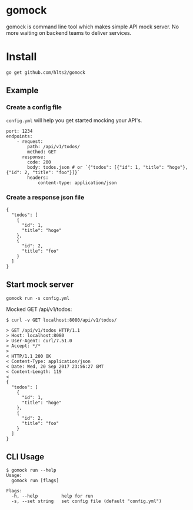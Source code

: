 # gomock

gomock is command line tool which makes simple API mock server. No more waiting on backend teams to deliver services.

# Install

```
go get github.com/hlts2/gomock
```

## Example

### Create a config file
`config.yml` will help you get started mocking your API's.

```
port: 1234
endpoints:
    - request:
        path: /api/v1/todos/
        method: GET
      response:
        code: 200
        body: todos.json # or `{"todos": [{"id": 1, "title": "hoge"}, {"id": 2, "title": "foo"}]}`
        headers:
            content-type: application/json
```

### Create a response json file

```
{
  "todos": [
    {
      "id": 1,
      "title": "hoge"
    },
    {
      "id": 2,
      "title": "foo"
    }
  ]
}

```

## Start mock server

```
gomock run -s config.yml
```

Mocked GET /api/v1/todos:

```
$ curl -v GET localhost:8080/api/v1/todos/

> GET /api/v1/todos HTTP/1.1
> Host: localhost:8080
> User-Agent: curl/7.51.0
> Accept: */*
>
< HTTP/1.1 200 OK
< Content-Type: application/json
< Date: Wed, 20 Sep 2017 23:56:27 GMT
< Content-Length: 119
<
{
  "todos": [
    {
      "id": 1,
      "title": "hoge"
    },
    {
      "id": 2,
      "title": "foo"
    }
  ]
}

```

## CLI Usage

```
$ gomock run --help
Usage:
  gomock run [flags]

Flags:
  -h, --help         help for run
  -s, --set string   set config file (default "config.yml")
```
